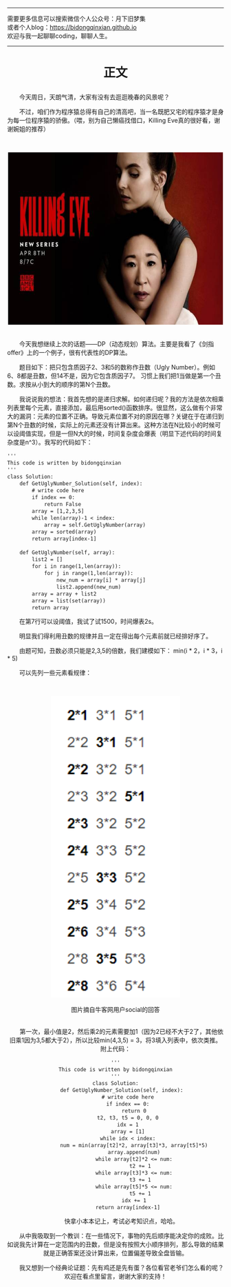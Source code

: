 ***
需要更多信息可以搜索微信个人公众号：月下旧梦集 <br/>
或者个人blog：https://bidongqinxian.github.io <br/>
欢迎与我一起聊聊coding，聊聊人生。
***

# <p align="center">正文</p>

&emsp;&emsp;今天周日，天朗气清，大家有没有去逛逛晚春的风景呢？

&emsp;&emsp;不过，咱们作为程序猿总得有自己的清高吧，当一名既肥又宅的程序猿才是身为每一位程序猿的骄傲。（喂，别为自己懒癌找借口，Killing Eve真的很好看，谢谢婉姐的推荐）

&nbsp;<div align=center><img width = '500' height ='400' src =../../data/algorithm/session4/killing_eve.jpeg/></div>

<br/>&emsp;&emsp;今天我想继续上次的话题——DP（动态规划）算法。主要是我看了《剑指offer》上的一个例子，很有代表性的DP算法。

&emsp;&emsp;题目如下：把只包含质因子2、3和5的数称作丑数（Ugly Number）。例如6、8都是丑数，但14不是，因为它包含质因子7。 习惯上我们把1当做是第一个丑数。求按从小到大的顺序的第N个丑数。

&emsp;&emsp;我说说我的想法：我首先想的是递归求解。如何递归呢？我的方法是依次相乘列表里每个元素，直接添加，最后用sorted()函数排序。很显然，这么做有个非常大的漏洞：元素的位置不正确。导致元素位置不对的原因在哪？关键在于在递归到第N个丑数的时候，实际上的元素还没有计算出来。这种方法在N比较小的时候可以设阈值实现，但是一但N大的时候，时间复杂度会爆表（明显下述代码的时间复杂度是n^3）。我写的代码如下：

```
'''
This code is written by bidongqinxian
'''
class Solution:
    def GetUglyNumber_Solution(self, index):
        # write code here
        if index == 0:
            return False
        array = [1,2,3,5]
        while len(array)-1 < index:
            array = self.GetUglyNumber(array)
        array = sorted(array)
        return array[index-1]
         
    def GetUglyNumber(self, array):
        list2 = []
        for i in range(1,len(array)):
            for j in range(1,len(array)):
                new_num = array[i] * array[j]
                list2.append(new_num)
        array = array + list2
        array = list(set(array))
        return array
```

&emsp;&emsp;在第7行可以设阈值，我试了试1500，时间爆表2s。

&emsp;&emsp;明显我们得利用丑数的规律并且一定在得出每个元素前就已经排好序了。

&emsp;&emsp;由题可知，丑数必须只能是2,3,5的倍数，我们建模如下：
min(i * 2，i * 3，i * 5)

&emsp;&emsp;可以先列一些元素看规律：

&nbsp;<div align=center><img width = '300' height ='700' src =../../data/algorithm/session4/QQ截图20190414213647.png/></div>

<center>图片摘自牛客网用户social的回答

<br/>&emsp;&emsp;第一次，最小值是2，然后乘2的元素需要加1（因为2已经不大于2了，其他依旧乘1因为3,5都大于2），所以比较min(4,3,5) = 3，将3填入列表中，依次类推。附上代码：

```
'''
This code is written by bidongqinxian
'''
class Solution:
    def GetUglyNumber_Solution(self, index):
        # write code here
        if index == 0:
            return 0
        t2, t3, t5 = 0, 0, 0
        idx = 1
        array = [1]
        while idx < index:
            num = min(array[t2]*2, array[t3]*3, array[t5]*5)
            array.append(num)
            while array[t2]*2 <= num:
                t2 += 1
            while array[t3]*3 <= num:
                t3 += 1
            while array[t5]*5 <= num:
                t5 += 1
            idx += 1
        return array[index-1]
```

&emsp;&emsp;快拿小本本记上，考试必考知识点，哈哈。



&emsp;&emsp;从中我吸取到一个教训：在一些情况下，事物的先后顺序能决定你的成败。比如说我先计算在一定范围内的丑数，但是没有按照大小顺序排列，那么导致的结果就是正确答案还没计算出来，位置偏差导致全盘皆输。

&emsp;&emsp;我又想到一个经典论证题：先有鸡还是先有蛋？各位看官老爷们怎么看的呢？欢迎在看点里留言，谢谢大家的支持！

